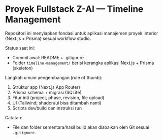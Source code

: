 # Proyek Fullstack Z-AI — Timeline Management

Repositori ini menyiapkan fondasi untuk aplikasi manajemen proyek interior (Next.js + Prisma) sesuai workflow studio.

Status saat ini:
- Commit awal: README + .gitignore
- Folder `timeline-management/` berisi kerangka aplikasi Next.js + Prisma (skeleton)

Langkah umum pengembangan (rule of thumb):
1. Struktur app (Next.js App Router)
2. Prisma schema + migrasi (SQLite)
3. Fitur inti (project, phase, revision, file upload)
4. UI (Tailwind; shadcn/ui bisa ditambah nanti)
5. Scripts dev/build dan instruksi run

Catatan:
- File dan folder sementara/hasil build akan diabaikan oleh Git sesuai `.gitignore`.
